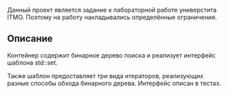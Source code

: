 Данный проект является задание к лабораторной работе универстита ITMO. Поэтому на работу накладывались определённые ограничения.

## Описание

Контейнер содержит бинарное дерево поиска и реализует интерфейс шаблона std::set.

Также шаблон предоставляет три вида итераторов, реализующих разные способы обхода бинарного дерева. Интерфейс описан в тестах.
